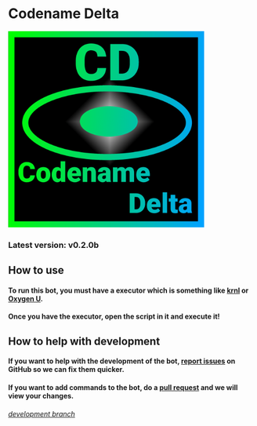 # Codename Delta

<img src="Icon.png" alt="a icon" width=400 height=400>

### Latest version: v0.2.0b

## How to use

#### To run this bot, you must have a executor which is something like <a href="https://krnl.ca">krnl</a> or <a href="https://oxygenu.xyz">Oxygen U</a>.

#### Once you have the executor, open the script in it and execute it!

## How to help with development

#### If you want to help with the development of the bot, <a href="https://github.com/jwklong/Codename-Delta/issues">report issues</a> on GitHub so we can fix them quicker.

#### If you want to add commands to the bot, do a <a href="https://github.com/jwklong/Codename-Delta/pulls">pull request</a> and we will view your changes.

###### <a href="https://github.com/jwklong/Codename-Delta/tree/v0.2.0-dev">development branch</a>
